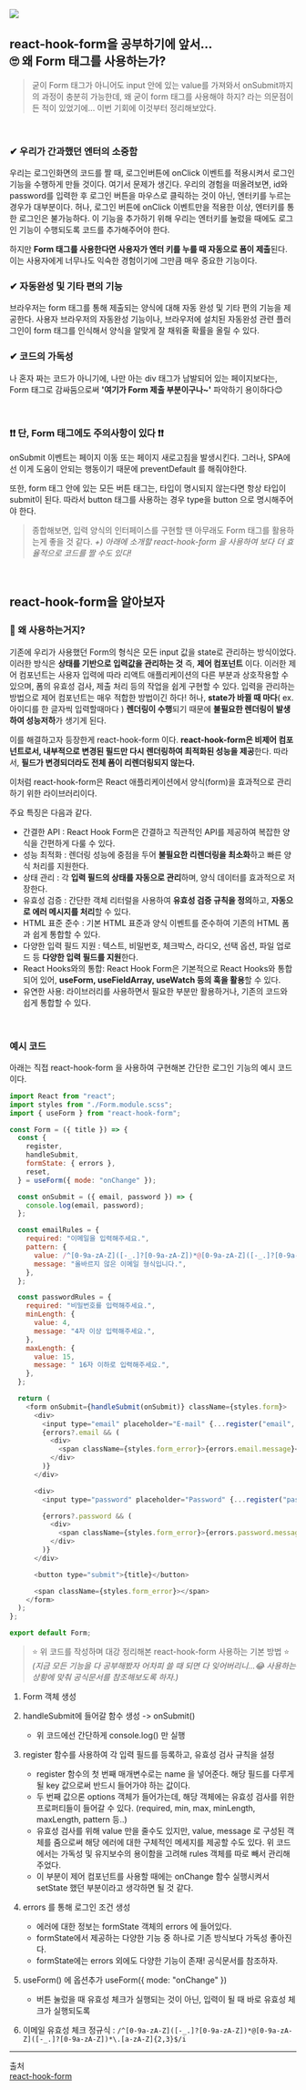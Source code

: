 ![](https://velog.velcdn.com/images/jihyun517/post/c9b1f7e0-25f6-4cc4-9bb1-099bc7cc5223/image.png)

## react-hook-form을 공부하기에 앞서...<br>🙄 왜 Form 태그를 사용하는가?

> 굳이 Form 태그가 아니어도 input 안에 있는 value를 가져와서 onSubmit까지의 과정이 충분히 가능한데, 왜 굳이 form 태그를 사용해야 하지? 라는 의문점이 든 적이 있었기에... 이번 기회에 이것부터 정리해보았다.

<br>

### ✔ 우리가 간과했던 엔터의 소중함

우리는 로그인화면의 코드를 짤 때, 로그인버튼에 onClick 이벤트를 적용시켜서 로그인 기능을 수행하게 만들 것이다.
여기서 문제가 생긴다. 우리의 경험을 떠올려보면, id와 password를 입력한 후 로그인 버튼을 마우스로 클릭하는 것이 아닌, 엔터키를 누르는 경우가 대부분이다. 허나, 로그인 버튼에 onClick 이벤트만을 적용한 이상, 엔터키를 통한 로그인은 불가능하다. 이 기능을 추가하기 위해 우리는 엔터키를 눌렀을 때에도 로그인 기능이 수행되도록 코드를 추가해주어야 한다.

하지만 **Form 태그를 사용한다면 사용자가 엔터 키를 누를 때 자동으로 폼이 제출**된다. 이는 사용자에게 너무나도 익숙한 경험이기에 그만큼 매우 중요한 기능이다.

### ✔ 자동완성 및 기타 편의 기능

브라우저는 form 태그를 통해 제출되는 양식에 대해 자동 완성 및 기타 편의 기능을 제공한다. 사용자 브라우저의 자동완성 기능이나, 브라우저에 설치된 자동완성 관련 플러그인이 form 태그를 인식해서 양식을 알맞게 잘
채워줄 확률을 올릴 수 있다.

### ✔ 코드의 가독성

나 혼자 짜는 코드가 아니기에, 나만 아는 div 태그가 남발되어 있는 페이지보다는, Form 태그로 감싸둠으로써 **'여기가 Form 제출 부분이구나~'** 파악하기 용이하다😊

<br>

### ❗❗ 단, Form 태그에도 주의사항이 있다 ❗❗

onSubmit 이벤트는 페이지 이동 또는 페이지 새로고침을 발생시킨다. 그러나, SPA에선 이게 도움이 안되는 행동이기 때문에 preventDefault 를 해줘야한다.

또한, form 태그 안에 있는 모든 버튼 태그는, 타입이 명시되지 않는다면 항상 타입이 submit이 된다. 따라서 button 태그를 사용하는 경우 type을 button 으로 명시해주어야 한다.

> 종합해보면, 입력 양식의 인터페이스를 구현할 땐 아무래도 Form 태그를 활용하는게 좋을 것 같다.
> _+) 아래에 소개할 react-hook-form 을 사용하여 보다 더 효율적으로 코드를 짤 수도 있다!_

<br>

## react-hook-form을 알아보자

### 🤔 왜 사용하는거지?

기존에 우리가 사용했던 Form의 형식은 모든 input 값을 state로 관리하는 방식이었다.
이러한 방식은 **상태를 기반으로 입력값을 관리하는 것** 즉, **제어 컴포넌트** 이다. 이러한 제어 컴포넌트는 사용자 입력에 따라 리액트 애플리케이션의 다른 부분과 상호작용할 수 있으며, 폼의 유효성 검사, 제출 처리 등의 작업을 쉽게 구현할 수 있다. 입력을 관리하는 방법으로 제어 컴포넌트는 매우 적합한 방법이긴 하다!
허나, **state가 바뀔 때 마다**( ex. 아이디를 한 글자씩 입력할때마다 ) **렌더링이 수행**되기 때문에 **불필요한 렌더링이 발생하여 성능저하**가 생기게 된다.

이를 해결하고자 등장한게 react-hook-form 이다. **react-hook-form은 비제어 컴포넌트로서, 내부적으로 변경된 필드만 다시 렌더링하여 최적화된 성능을 제공**한다. 따라서, **필드가 변경되더라도 전체 폼이 리렌더링되지 않는다.**

이처럼 react-hook-form은 React 애플리케이션에서 양식(form)을 효과적으로 관리하기 위한 라이브러리이다.

주요 특징은 다음과 같다.

- 간결한 API : React Hook Form은 간결하고 직관적인 API를 제공하여 복잡한 양식을 간편하게 다룰 수 있다.
- 성능 최적화 : 렌더링 성능에 중점을 두어 **불필요한 리렌더링을 최소화**하고 빠른 양식 처리를 지원한다.
- 상태 관리 : 각 **입력 필드의 상태를 자동으로 관리**하며, 양식 데이터를 효과적으로 저장한다.
- 유효성 검증 : 간단한 객체 리터럴을 사용하여 **유효성 검증 규칙을 정의**하고, **자동으로 에러 메시지를 처리**할 수 있다.
- HTML 표준 준수 : 기본 HTML 표준과 양식 이벤트를 준수하여 기존의 HTML 폼과 쉽게 통합할 수 있다.
- 다양한 입력 필드 지원 : 텍스트, 비밀번호, 체크박스, 라디오, 선택 옵션, 파일 업로드 등 **다양한 입력 필드를 지원**한다.
- React Hooks와의 통합: React Hook Form은 기본적으로 React Hooks와 통합되어 있어, **useForm, useFieldArray, useWatch 등의 훅을 활용**할 수 있다.
- 유연한 사용: 라이브러리를 사용하면서 필요한 부분만 활용하거나, 기존의 코드와 쉽게 통합할 수 있다.

<br>

### 예시 코드

아래는 직접 react-hook-form 을 사용하여 구현해본 간단한 로그인 기능의 예시 코드이다.

```javascript
import React from "react";
import styles from "./Form.module.scss";
import { useForm } from "react-hook-form";

const Form = ({ title }) => {
  const {
    register,
    handleSubmit,
    formState: { errors },
    reset,
  } = useForm({ mode: "onChange" });

  const onSubmit = ({ email, password }) => {
    console.log(email, password);
  };

  const emailRules = {
    required: "이메일을 입력해주세요.",
    pattern: {
      value: /^[0-9a-zA-Z]([-_.]?[0-9a-zA-Z])*@[0-9a-zA-Z]([-_.]?[0-9a-zA-Z])*\.[a-zA-Z]{2,3}$/i,
      message: "올바르지 않은 이메일 형식입니다.",
    },
  };

  const passwordRules = {
    required: "비밀번호를 입력해주세요.",
    minLength: {
      value: 4,
      message: "4자 이상 입력해주세요.",
    },
    maxLength: {
      value: 15,
      message: " 16자 이하로 입력해주세요.",
    },
  };

  return (
    <form onSubmit={handleSubmit(onSubmit)} className={styles.form}>
      <div>
        <input type="email" placeholder="E-mail" {...register("email", emailRules)} />
        {errors?.email && (
          <div>
            <span className={styles.form_error}>{errors.email.message}</span>
          </div>
        )}
      </div>

      <div>
        <input type="password" placeholder="Password" {...register("password", passwordRules)} />

        {errors?.password && (
          <div>
            <span className={styles.form_error}>{errors.password.message}</span>
          </div>
        )}
      </div>

      <button type="submit">{title}</button>

      <span className={styles.form_error}></span>
    </form>
  );
};

export default Form;
```

> ⭐ 위 코드를 작성하며 대강 정리해본 react-hook-form 사용하는 기본 방법 ⭐
> _(지금 모든 기능을 다 공부해봤자 어차피 쓸 때 되면 다 잊어버리니...😂 사용하는 상황에 맞춰 공식문서를 참조해보도록 하자.)_

1. Form 객체 생성

2. handleSubmit에 들어갈 함수 생성 -> onSubmit()
   - 위 코드에선 간단하게 console.log() 만 실행
3. register 함수를 사용하여 각 입력 필드를 등록하고, 유효성 검사 규칙을 설정
   - register 함수의 첫 번째 매개변수로는 name 을 넣어준다. 해당 필드를 다루게 될 key 값으로써 반드시 들어가야 하는 값이다.
   - 두 번째 값으론 options 객체가 들어가는데, 해당 객체에는 유효성 검사를 위한 프로퍼티들이 들어갈 수 있다. (required, min, max, minLength, maxLength, pattern 등..)
   - 유효성 검사를 위해 value 만을 줄수도 있지만, value, message 로 구성된 객체를 줌으로써 해당 에러에 대한 구체적인 메세지를 제공할 수도 있다. 위 코드에서는 가독성 및 유지보수의 용이함을 고려해 rules 객체를 따로 빼서 관리해주었다.
   - 이 부분이 제어 컴포넌트를 사용할 때에는 onChange 함수 실행시켜서 setState 했던 부분이라고 생각하면 될 것 같다.
4. errors 를 통해 로그인 조건 생성

   - 에러에 대한 정보는 formState 객체의 errors 에 들어있다.
   - formState에서 제공하는 다양한 기능 중 하나로 기존 방식보다 가독성 좋아진다.
   - formState에는 errors 외에도 다양한 기능이 존재! 공식문서를 참조하자.

5. useForm() 에 옵션추가 useForm({ mode: "onChange" })

   - 버튼 눌렀을 때 유효성 체크가 실행되는 것이 아닌, 입력이 될 때 바로 유효성 체크가 실행되도록

6. 이메일 유효성 체크 정규식 : `/^[0-9a-zA-Z]([-_.]?[0-9a-zA-Z])*@[0-9a-zA-Z]([-_.]?[0-9a-zA-Z])*\.[a-zA-Z]{2,3}$/i`

---

출처 <br>
[react-hook-form](https://react-hook-form.com/)
